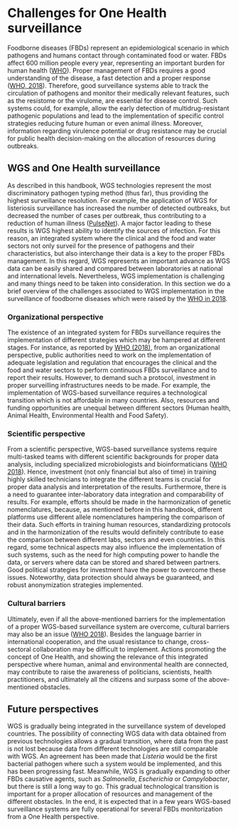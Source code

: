 # Challenges for One Health surveillance

Foodborne diseases (FBDs) represent an epidemiological scenario in which 
pathogens and humans contact through contaminated food or water. FBDs affect 
600 million people every year, representing an important burden for human health 
([WHO](https://www.who.int/news-room/fact-sheets/detail/food-safety)). Proper 
management of FBDs requires a good understanding of the disease, a fast detection 
and a proper response 
([WHO, 2018](https://www.who.int/foodsafety/publications/foodborne_disease/wgs_landscape/en/)).
Therefore, good surveillance systems able to track the circulation of pathogens and monitor 
their medically relevant features, such as the resistome or the virulome, are 
essential for disease control. Such systems could, for example, allow the early detection 
of multidrug-resistant pathogenic populations and lead to the implementation of specific 
control strategies reducing future human or even animal illness. Moreover, information 
regarding virulence potential or drug resistance may be crucial for public health decision-making 
on the allocation of resources during outbreaks.


## WGS and One Health surveillance

As described in this handbook, WGS technologies represent the most discriminatory pathogen typing 
method (thus far), thus providing the highest surveillance resolution. For example, the application 
of WGS for listeriosis surveillance has increased the number of detected outbreaks, but decreased 
the number of cases per outbreak, thus contributing to a reduction of human illness 
([PulseNet](https://www.cdc.gov/listeria/surveillance/whole-genome-sequencing.html)). A major factor 
leading to these results is WGS highest ability to identify the sources of infection. For this reason, 
an integrated system where the clinical and the food and water sectors not only surveil for the presence 
of pathogens and their characteristics, but also interchange their data is a key to the proper FBDs 
management. In this regard, WGS represents an important advance as WGS data can be easily shared and 
compared between laboratories at national and international levels. Nevertheless, WGS implementation
is challenging and many things need to be taken into consideration. In this section we do a brief
overview of the challenges associated to WGS implementation in the surveillance of foodborne diseases which
were raised by the 
[WHO in 2018](https://apps.who.int/iris/bitstream/handle/10665/272430/9789241513869-eng.pdf?sequence=1&isAllowed=y).

### Organizational perspective

The existence of an integrated system for FBDs surveillance requires the implementation of different 
strategies which may be hampered at different stages. For instance, as reported by 
[WHO (2018)](https://apps.who.int/iris/bitstream/handle/10665/272430/9789241513869-eng.pdf?sequence=1&isAllowed=y), 
from an organizational perspective, public authorities need to work on the implementation of adequate
legislation and regulation that encourages the clinical and the food and water sectors to perform continuous 
FBDs surveillance and to report their results. However, to demand such a protocol, investment in proper 
surveilling infrastructures needs to be made. For example, the implementation of WGS-based surveillance 
requires a technological transition which is not affordable in many countries. Also, resources and funding 
opportunities are unequal between different sectors (Human health, Animal Health, Environmental Health and 
Food Safety).

### Scientific perspective

From a scientific perspective, WGS-based surveillance systems require multi-tasked teams with different 
scientific backgrounds for proper data analysis, including specialized microbiologists and bioinformaticians 
([WHO 2018](https://apps.who.int/iris/bitstream/handle/10665/272430/9789241513869-eng.pdf?sequence=1&isAllowed=y)). 
Hence, investment (not only financial but also of time) in training highly skilled technicians to integrate 
the different teams is crucial for proper data analysis and interpretation of the results. Furthermore, there 
is a need to guarantee inter-laboratory data integration and comparability of results. For example, efforts should 
be made in the harmonization of genetic nomenclatures, because, as mentioned before in this handbook, different 
platforms use different allele nomenclatures hampering the comparison of their data. Such efforts in training human 
resources, standardizing protocols and in the harmonization of the results would definitely contribute to ease the 
comparison between different labs, sectors and even countries. In this regard, some technical aspects may also influence 
the implementation of such systems, such as the need for high computing power to handle the data, or servers where data 
can be stored and shared between partners. Good political strategies for investment have the power to overcome these 
issues. Noteworthy, data protection should always be guaranteed, and robust anonymization strategies implemented. 

### Cultural barriers

Ultimately, even if all the above-mentioned barriers for the implementation of a proper WGS-based surveillance system 
are overcome, cultural barriers may also be an issue ([WHO 2018](https://apps.who.int/iris/bitstream/handle/10665/272430/9789241513869-eng.pdf?sequence=1&isAllowed=y)). Besides the language barrier in international cooperation, and 
the usual resistance to change, cross-sectoral collaboration may be difficult to implement. Actions promoting the 
concept of One Health, and showing the relevance of this integrated perspective where human, animal and environmental 
health are connected, may contribute to raise the awareness of politicians, scientists, health practitioners, and 
ultimately all the citizens and surpass some of the above-mentioned obstacles.

## Future perspectives

WGS is gradually being integrated in the surveillance system of developed countries. The possibility of connecting WGS 
data with data obtained from previous technologies allows a gradual transition, where data from the past is not lost because 
data from different technologies are still comparable with WGS. An agreement has been made that _Listeria_ would be the first 
bacterial pathogen where such a system would be implemented, and this has been progressing fast. Meanwhile, WGS is gradually 
expanding to other FBDs causative agents, such as _Salmonella_, _Escherichia_ or _Campylobacter_, but there is still a long 
way to go. This gradual technological transition is important for a proper allocation of resources and management of the different 
obstacles. In the end, it is expected that in a few years WGS-based surveillance systems are fully operational for several FBDs 
monitorization from a One Health perspective.
